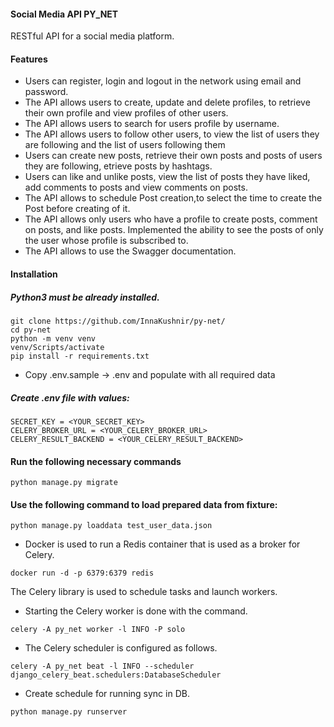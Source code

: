 #### Social Media API  PY_NET

RESTful API for a social media platform.

 #### Features
* Users can register, login and logout in the network using email and password.
* The API allows users to create, update and delete profiles, to retrieve their own profile and view profiles of other users.
* The API allows users to search for users profile by username.
* The API allows users to follow other users,  to view the list of users they are following and the list of users following them
* Users can create new posts, retrieve their own posts and posts of users they are following, etrieve posts by hashtags.
* Users can like and unlike posts, view the list of posts they have liked, add comments to posts and view comments on posts.
* The API allows to schedule Post creation,to select the time to create the Post before creating of it.
* The API allows only users who have a profile to create posts, comment on posts, and like posts. Implemented the ability to see the posts of only the user whose profile is subscribed to.
* The API allows to use the Swagger documentation.


#### Installation
##### Python3 must be already installed.
```
git clone https://github.com/InnaKushnir/py-net/
cd py-net
python -m venv venv
venv/Scripts/activate
pip install -r requirements.txt
```
* Copy .env.sample -> .env and populate with all required data
##### Create .env file with values:
```
SECRET_KEY = <YOUR_SECRET_KEY>
CELERY_BROKER_URL = <YOUR_CELERY_BROKER_URL>
CELERY_RESULT_BACKEND = <YOUR_CELERY_RESULT_BACKEND>
```
#### Run the following necessary commands
```
python manage.py migrate
```
#### Use the following command to load prepared data from fixture:
`python manage.py loaddata test_user_data.json`

* Docker is used to run a Redis container that is used as a broker for Celery.
```
docker run -d -p 6379:6379 redis
```
The Celery library is used to schedule tasks and launch workers.
* Starting the Celery worker is done with the command.
```
celery -A py_net worker -l INFO -P solo
```
* The Celery scheduler is configured as follows.
```
celery -A py_net beat -l INFO --scheduler django_celery_beat.schedulers:DatabaseScheduler
```
* Create schedule for running sync in DB.
```
python manage.py runserver
```

